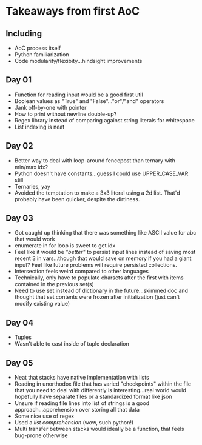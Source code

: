 # Takeaways from first AoC

## Including 
- AoC process itself
- Python familiarization
- Code modularity/flexibity...hindsight improvements

## Day 01
- Function for reading input would be a good first util
- Boolean values as "True" and "False"..."or"/"and" operators
- Jank off-by-one with pointer
- How to print without newline double-up?
- Regex library instead of comparing against string literals for whitespace
- List indexing is neat

## Day 02
- Better way to deal with loop-around fencepost than ternary with min/max idx?
- Python doesn't have constants...guess I could use UPPER_CASE_VAR still
- Ternaries, yay
- Avoided the temptation to make a 3x3 literal using a 2d list.  That'd probably have been quicker, despite the dirtiness.

## Day 03
- Got caught up thinking that there was something like ASCII value for abc that would work
- enumerate in for loop is sweet to get idx
- Feel like it would be _"better"_ to persist input lines instead of saving most recent 3 in vars...though that would save on memory if you had a giant input?  Feel like future problems will require persisted collections.
- Intersection feels weird compared to other languages
- Technically, only have to populate charsets after the first with items contained in the previous set(s)
- Need to use set instead of dictionary in the future...skimmed doc and thought that set contents were frozen after initialization (just can't modify existing value)

## Day 04
- Tuples
- Wasn't able to cast inside of tuple declaration

## Day 05
- Neat that stacks have native implementation with lists
- Reading in unorthodox file that has varied "checkpoints" within the file that you need to deal with differently is interesting...real world would hopefully have separate files or a standardized format like json
- Unsure if reading file lines into list of strings is a good approach...apprehension over storing all that data
- Some nice use of regex
- Used a _list comprehension_ (wow, such python!)
- Multi transfer between stacks would ideally be a function, that feels bug-prone otherwise